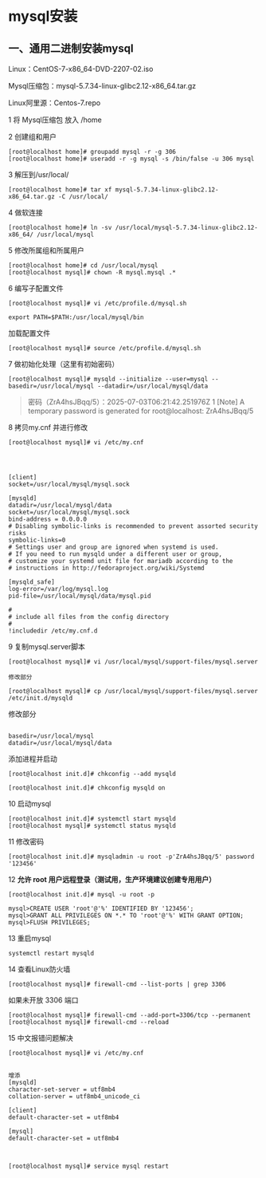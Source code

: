 # mysql安装

## 一、通用二进制安装mysql

Linux：CentOS-7-x86_64-DVD-2207-02.iso

Mysql压缩包：mysql-5.7.34-linux-glibc2.12-x86_64.tar.gz

Linux阿里源：Centos-7.repo

1 将 Mysql压缩包 放入  /home

2 创建组和用户

```
[root@localhost home]# groupadd mysql -r -g 306 
[root@localhost home]# useradd -r -g mysql -s /bin/false -u 306 mysql
```

3 解压到/usr/local/

```
[root@localhost home]# tar xf mysql-5.7.34-linux-glibc2.12-x86_64.tar.gz -C /usr/local/
```

4 做软连接

```
[root@localhost home]# ln -sv /usr/local/mysql-5.7.34-linux-glibc2.12-x86_64/ /usr/local/mysql
```

5 修改所属组和所属用户

```
[root@localhost home]# cd /usr/local/mysql
[root@localhost mysql]# chown -R mysql.mysql .*
```

6 编写子配置文件

```
[root@localhost mysql]# vi /etc/profile.d/mysql.sh

export PATH=$PATH:/usr/local/mysql/bin
```

加载配置文件

```
[root@localhost mysql]# source /etc/profile.d/mysql.sh
```

7 做初始化处理（这里有初始密码）

```
[root@localhost mysql]# mysqld --initialize --user=mysql --basedir=/usr/local/mysql --datadir=/usr/local/mysql/data
```

> 密码（ZrA4hsJBqq/5）：2025-07-03T06:21:42.251976Z 1 [Note] A temporary password is generated for root@localhost: ZrA4hsJBqq/5

8 拷贝my.cnf 并进行修改

```
[root@localhost mysql]# vi /etc/my.cnf




[client]
socket=/usr/local/mysql/mysql.sock

[mysqld]
datadir=/usr/local/mysql/data
socket=/usr/local/mysql/mysql.sock
bind-address = 0.0.0.0
# Disabling symbolic-links is recommended to prevent assorted security risks
symbolic-links=0
# Settings user and group are ignored when systemd is used.
# If you need to run mysqld under a different user or group,
# customize your systemd unit file for mariadb according to the
# instructions in http://fedoraproject.org/wiki/Systemd

[mysqld_safe]
log-error=/var/log/mysql.log
pid-file=/usr/local/mysql/data/mysql.pid

#
# include all files from the config directory
#
!includedir /etc/my.cnf.d

```

9 复制mysql.server脚本

```
[root@localhost mysql]# vi /usr/local/mysql/support-files/mysql.server

修改部分

[root@localhost mysql]# cp /usr/local/mysql/support-files/mysql.server /etc/init.d/mysqld
```

修改部分

```

basedir=/usr/local/mysql
datadir=/usr/local/mysql/data

```

添加进程并启动

```
[root@localhost init.d]# chkconfig --add mysqld
 
[root@localhost init.d]# chkconfig mysqld on
```

10 启动mysql

```
[root@localhost init.d]# systemctl start mysqld
[root@localhost mysql]# systemctl status mysqld
```

11 修改密码

```
[root@localhost init.d]# mysqladmin -u root -p'ZrA4hsJBqq/5' password '123456'
```

12 **允许 root 用户远程登录（测试用，生产环境建议创建专用用户）**

```
[root@localhost init.d]# mysql -u root -p

mysql>CREATE USER 'root'@'%' IDENTIFIED BY '123456';
mysql>GRANT ALL PRIVILEGES ON *.* TO 'root'@'%' WITH GRANT OPTION;
mysql>FLUSH PRIVILEGES;
```

13 重启mysql

```
systemctl restart mysqld
```

14 查看Linux防火墙

```
[root@localhost mysql]# firewall-cmd --list-ports | grep 3306
```

如果未开放 3306 端口

```
[root@localhost mysql]# firewall-cmd --add-port=3306/tcp --permanent
[root@localhost mysql]# firewall-cmd --reload
```

15 中文报错问题解决

```
[root@localhost mysql]# vi /etc/my.cnf


增添
[mysqld]
character-set-server = utf8mb4
collation-server = utf8mb4_unicode_ci

[client]
default-character-set = utf8mb4

[mysql]
default-character-set = utf8mb4



[root@localhost mysql]# service mysql restart
```


